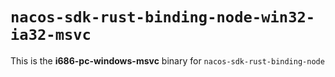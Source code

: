 # `nacos-sdk-rust-binding-node-win32-ia32-msvc`

This is the **i686-pc-windows-msvc** binary for `nacos-sdk-rust-binding-node`
